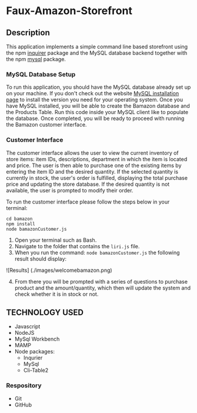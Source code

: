 # Faux-Amazon-Storefront

## Description

This application implements a simple command line based storefront using the npm [inquirer](https://www.npmjs.com/package/inquirer) package and the MySQL database backend together with the npm [mysql](https://www.npmjs.com/package/mysql) package.

### MySQL Database Setup

To run this application, you should have the MySQL database already set up on your machine. If you don't check out the website [MySQL installation page](https://dev.mysql.com/doc/refman/5.6/en/installing.html) to install the version you need for your operating system. Once you have MySQL installed, you will be able to create the Bamazon database and the Products Table. Run this code inside your MySQL client like to populate the database. Once completed, you will be ready to proceed with running the Bamazon customer interface.

### Customer Interface

The customer interface allows the user to view the current inventory of store items: item IDs, descriptions, department in which the item is located and price. The user is then able to purchase one of the existing items by entering the item ID and the desired quantity. If the selected quantity is currently in stock, the user's order is fulfilled, displaying the total purchase price and updating the store database. If the desired quantity is not available, the user is prompted to modify their order.

To run the customer interface please follow the steps below in your terminal:

	cd bamazon
	npm install
	node bamazonCustomer.js

1. Open your terminal such as Bash.
2. Navigate to the folder that contains the `liri.js` file. 
3. When you run the command: `node bamazonCustomer.js` the following result should display:

![Results] (./images/welcomebamazon.png)

4. From there you will be prompted with a series of questions to purchase product and the amount/quantity, which then will update the system and check whether it is in stock or not.



## TECHNOLOGY USED
* Javascript
* NodeJS
* MySql Workbench
* MAMP
* Node packages:
    * Inqurier
    * MySql 
    * Cli-Table2
   

### Respository
* Git
* GitHub